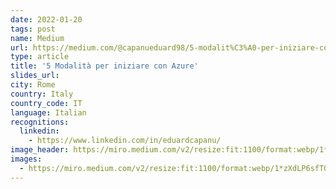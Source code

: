 ```yaml
---
date: 2022-01-20
tags: post
name: Medium
url: https://medium.com/@capanueduard98/5-modalit%C3%A0-per-iniziare-con-azure-4abadc53488f
type: article
title: '5 Modalità per iniziare con Azure'
slides_url:
city: Rome
country: Italy
country_code: IT
language: Italian
recognitions:
  linkedin:
    - https://www.linkedin.com/in/eduardcapanu/
image_header: https://miro.medium.com/v2/resize:fit:1100/format:webp/1*zXdLP6sfT073HrZaWMdY3A.png
images:
  - https://miro.medium.com/v2/resize:fit:1100/format:webp/1*zXdLP6sfT073HrZaWMdY3A.png
---
```

